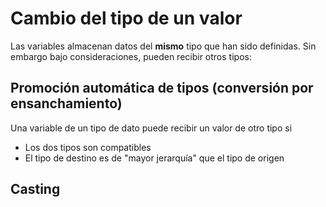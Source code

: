 # Cambio del tipo de un valor

Las variables almacenan datos del **mismo** tipo que han sido definidas.
Sin embargo bajo consideraciones, pueden recibir otros tipos:

## Promoción automática de tipos (conversión por ensanchamiento)

Una variable de un tipo de dato puede recibir un valor de otro tipo si

* Los dos tipos son compatibles
* El tipo de destino es de "mayor jerarquía" que el tipo de origen


## Casting
